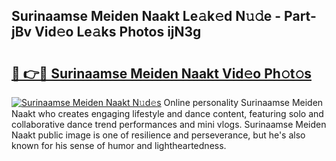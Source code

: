 ## Surinaamse Meiden Naakt Le𝚊k𝚎d N𝚞𝚍e - Part-jBv Vid𝚎o Le𝚊ks Photos ijN3g

# <h2><a href="http://fb9vq7.evod.top/?m=Surinaamse+Meiden+Naakt">🔗 👉🔴 Surinaamse Meiden Naakt Vid𝚎o Ph𝚘t𝚘s</a></h2>

[![Surinaamse Meiden Naakt N𝚞d𝚎s](https://i.imgur.com/8V9OHl7.gif)](http://fb9vq7.evod.top/?m=Surinaamse+Meiden+Naakt)
Online personality Surinaamse Meiden Naakt who creates engaging lifestyle and dance content, featuring solo and collaborative dance trend performances and mini vlogs. Surinaamse Meiden Naakt public image is one of resilience and perseverance, but he's also known for his sense of humor and lightheartedness. 
